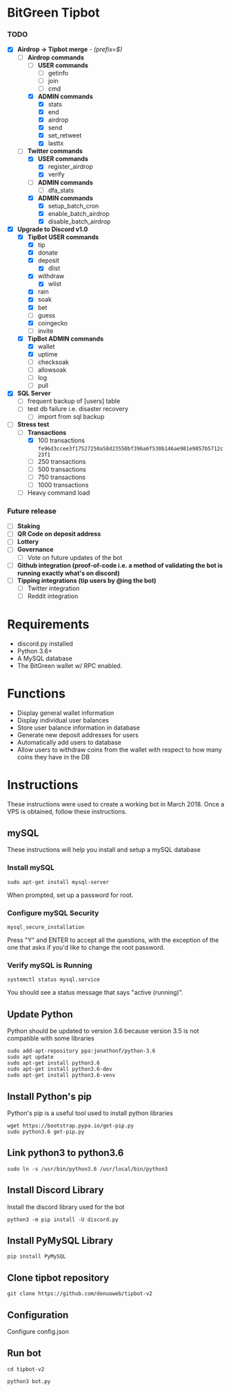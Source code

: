 # BitGreen Tipbot


### TODO
- [X] **Airdrop -> Tipbot merge** - _(prefix=$)_
    - [ ] **Airdrop commands**
      - [ ] **USER commands**
        - [ ] getinfo
        - [ ] join
        - [ ] cmd
      - [x] **ADMIN commands**
        - [x] stats
        - [x] end
        - [x] airdrop
        - [x] send
        - [x] set_retweet
        - [x] lasttx
  - [ ] **Twitter commands**
    - [x] **USER commands**
      - [x] register_airdrop
      - [x] verify
    - [ ] **ADMIN commands**
      - [ ] dfa_stats
    - [x] **ADMIN commands**
      - [x] setup_batch_cron
      - [x] enable_batch_airdrop
      - [x] disable_batch_airdrop
  
- [x] **Upgrade to Discord v1.0**
  - [x] **TipBot USER commands**
    - [x] tip
    - [x] donate
    - [x] deposit
      - [X] dlist
    - [x] withdraw
      - [x] wlist
    - [x] rain
    - [x] soak
    - [x] bet
    - [ ] guess
    - [x] coingecko
    - [ ] invite
  - [x] **TipBot ADMIN commands**
    - [x] wallet
    - [x] uptime
    - [ ] checksoak
    - [ ] allowsoak
    - [ ] log
    - [ ] pull
    
- [x] **SQL Server**
    - [ ] frequent backup of [users] table
    - [ ] test db failure i.e. disaster recovery
        - [ ] import from sql backup

- [ ] **Stress test**
    - [ ] **Transactions**
        - [x] 100 transactions ``fe96d3ccee3f17527250a58d23550bf396a6f530b146ae981e9857b5712c23f1``
        - [ ] 250 transactions
        - [ ] 500 transactions
        - [ ] 750 transactions
        - [ ] 1000 transactions
    - [ ] Heavy command load

### Future release
- [ ] **Staking**
- [ ] **QR Code on deposit address**
- [ ] **Lottery**
- [ ] **Governance**
    - [ ] Vote on future updates of the bot
- [ ] **Github integration (proof-of-code i.e. a method of validating the bot is running exactly what's on discord)**
- [ ] **Tipping integrations (tip users by @ing the bot)**
    - [ ] Twitter integration
    - [ ] Reddit integration

# Requirements
* discord.py installed
* Python 3.6+
* A MySQL database
* The BitGreen wallet w/ RPC enabled.

# Functions
* Display general wallet information
* Display individual user balances
* Store user balance information in database
* Generate new deposit addresses for users
* Automatically add users to database
* Allow users to withdraw coins from the wallet with respect to how many coins they have in the DB

# Instructions
These instructions were used to create a working bot in March 2018.
Once a VPS is obtained, follow these instructions.
## mySQL
These instructions will help you install and setup a mySQL database
### Install mySQL
```
sudo apt-get install mysql-server
```
When prompted, set up a password for root.
### Configure mySQL Security
```
mysql_secure_installation
```
Press "Y" and ENTER to accept all the questions, with the exception of the one that asks if you'd like to change the root password.
### Verify mySQL is Running
```
systemctl status mysql.service
```
You should see a status message that says "active (running)".
## Update Python
Python should be updated to version 3.6 because version 3.5 is not compatible with some libraries
```
sudo add-apt-repository ppa:jonathonf/python-3.6
sudo apt update
sudo apt-get install python3.6
sudo apt-get install python3.6-dev
sudo apt-get install python3.6-venv
```
## Install Python's pip
Python's pip is a useful tool used to install python libraries
```
wget https://bootstrap.pypa.io/get-pip.py
sudo python3.6 get-pip.py
```
## Link python3 to python3.6
```
sudo ln -s /usr/bin/python3.6 /usr/local/bin/python3
```
## Install Discord Library
Install the discord library used for the bot
```
python3 -m pip install -U discord.py
```
## Install PyMySQL Library
```
pip install PyMySQL
```
## Clone tipbot repository
```
git clone https://github.com/denuoweb/tipbot-v2
```

## Configuration

Configure config.json

## Run bot
```
cd tipbot-v2

python3 bot.py
```
